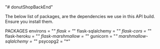 "# donutShopBackEnd"


The below list of packages, are the dependencies we use in this API build. Ensure you install them. 



PACKAGES
environs = "*"
flask = "*"
flask-sqlalchemy = "*"
flask-cors = "*"
flask-heroku = "*"
flask-marshmallow = "*"
gunicorn = "*"
marshmallow-sqlalchemy = "*"
psycopg2 = "*" 

